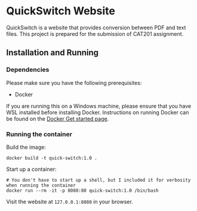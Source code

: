 # QuickSwitch Website

QuickSwitch is a website that provides conversion between PDF and text files.
This project is prepared for the submission of CAT201 assignment.

## Installation and Running

### Dependencies
Please make sure you have the following prerequisites:

- Docker

If you are running this on a Windows machine, please ensure that you have WSL installed before installing Docker.
Instructions on running Docker can be found on the [Docker Get started page](https://docs.docker.com/get-started/).

### Running the container

Build the image:
```
docker build -t quick-switch:1.0 .
```

Start up a container:
```
# You don't have to start up a shell, but I included it for verbosity when running the container
docker run --rm -it -p 8080:80 quick-switch:1.0 /bin/bash
```

Visit the website at `127.0.0.1:8080` in your browser.
